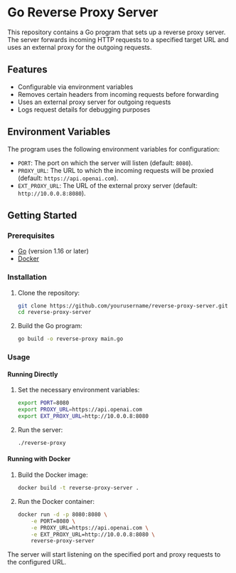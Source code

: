 # Go Reverse Proxy Server

This repository contains a Go program that sets up a reverse proxy server. The server forwards incoming HTTP requests to a specified target URL and uses an external proxy for the outgoing requests.

## Features

- Configurable via environment variables
- Removes certain headers from incoming requests before forwarding
- Uses an external proxy server for outgoing requests
- Logs request details for debugging purposes

## Environment Variables

The program uses the following environment variables for configuration:

- `PORT`: The port on which the server will listen (default: `8080`).
- `PROXY_URL`: The URL to which the incoming requests will be proxied (default: `https://api.openai.com`).
- `EXT_PROXY_URL`: The URL of the external proxy server (default: `http://10.0.0.8:8080`).

## Getting Started

### Prerequisites

- [Go](https://golang.org/dl/) (version 1.16 or later)
- [Docker](https://www.docker.com/)

### Installation

1. Clone the repository:
    ```sh
    git clone https://github.com/yourusername/reverse-proxy-server.git
    cd reverse-proxy-server
    ```

2. Build the Go program:
    ```sh
    go build -o reverse-proxy main.go
    ```

### Usage

#### Running Directly

1. Set the necessary environment variables:
    ```sh
    export PORT=8080
    export PROXY_URL=https://api.openai.com
    export EXT_PROXY_URL=http://10.0.0.8:8080
    ```

2. Run the server:
    ```sh
    ./reverse-proxy
    ```

#### Running with Docker

1. Build the Docker image:
    ```sh
    docker build -t reverse-proxy-server .
    ```

2. Run the Docker container:
    ```sh
    docker run -d -p 8080:8080 \
        -e PORT=8080 \
        -e PROXY_URL=https://api.openai.com \
        -e EXT_PROXY_URL=http://10.0.0.8:8080 \
        reverse-proxy-server
    ```

The server will start listening on the specified port and proxy requests to the configured URL.